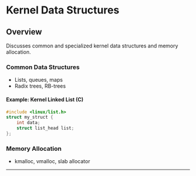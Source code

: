 # Kernel Data Structures

## Overview
Discusses common and specialized kernel data structures and memory allocation.

### Common Data Structures
- Lists, queues, maps
- Radix trees, RB-trees

#### Example: Kernel Linked List (C)
```c
#include <linux/list.h>
struct my_struct {
    int data;
    struct list_head list;
};
```

### Memory Allocation
- kmalloc, vmalloc, slab allocator

---

